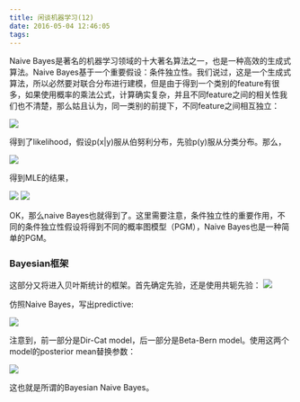 ```yaml
---
title: 闲谈机器学习(12)
date: 2016-05-04 12:46:05
tags:
---
```

Naive Bayes是著名的机器学习领域的十大著名算法之一，也是一种高效的生成式算法。Naive Bayes基于一个重要假设：条件独立性。我们说过，这是一个生成式算法，所以必然要对联合分布进行建模，但是由于得到一个类别的feature有很多，如果使用概率的乘法公式，计算确实复杂，并且不同feature之间的相关性我们也不清楚，那么姑且认为，同一类别的前提下，不同feature之间相互独立：

<img src="http://7xs6jl.com1.z0.glb.clouddn.com/4.29.1.png">

得到了likelihood，假设p(x|y)服从伯努利分布，先验p(y)服从分类分布。那么，


<img src="http://7xs6jl.com1.z0.glb.clouddn.com/4.29.2.png">

得到MLE的结果，

<img src="http://7xs6jl.com1.z0.glb.clouddn.com/4.29.3.png">

<img src="http://7xs6jl.com1.z0.glb.clouddn.com/4.29.4.png">

OK，那么naive Bayes也就得到了。这里需要注意，条件独立性的重要作用，不同的条件独立性假设将得到不同的概率图模型（PGM），Naive Bayes也是一种简单的PGM。

### Bayesian框架
这部分又将进入贝叶斯统计的框架。首先确定先验，还是使用共轭先验：
<img src="http://7xs6jl.com1.z0.glb.clouddn.com/4.29.6.png">

仿照Naive Bayes，写出predictive:

<img src="http://7xs6jl.com1.z0.glb.clouddn.com/4.29.5.gif">

注意到，前一部分是Dir-Cat model，后一部分是Beta-Bern model。使用这两个model的posterior mean替换参数：

<img src="http://7xs6jl.com1.z0.glb.clouddn.com/4.29.7.png">

这也就是所谓的Bayesian Naive Bayes。